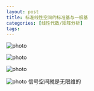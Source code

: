 ```yaml
---
layout: post
title: 标准线性空间的标准基与一般基
categories: [线性代数/矩阵分析]
tags: 
---
```


![photo]({{site.url}}/assets/img/微信图片_20230212175241.jpg)

![photo]({{site.url}}/assets/img/微信图片_20230212175250.jpg)

![photo]({{site.url}}/assets/img/微信图片_20230212175304.jpg)

![photo]({{site.url}}/assets/img/微信图片_20230212175319.jpg)
信号空间就是无限维的
